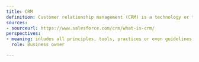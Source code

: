 ```yaml
---
title: CRM
definition: Customer relationship management (CRM) is a technology or tool for managing all your company’s relationships and interactions with customers and potential customers. The goal is to improve business relationships to grow your business.
sources:
- sourceurl: https://www.salesforce.com/crm/what-is-crm/
perspectives:
- meaning: inludes all principles, tools, practices or even guidelines that I use in my business to manage customer interactions and data in order to improve customer service and ultimately increase customer retention.
  role: Business owner

---
```


